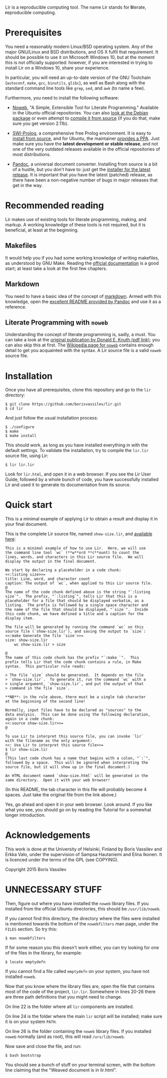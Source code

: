 Lir is a reproducible computing tool.
The name Lir stands for **li**terate, **r**eproducible computing.

# Prerequisites
You need a reasonably modern Linux/BSD operating system.
Any of the major GNU/Linux and BSD distributions, and OS X fulfil that requirement.
It should be possible to use it on Microsoft Windows 10, but at the moment this is not officially supported: however, if you are interested in trying to install Lir on a Windows 10, share your experience.

In particular, you will need an up-to-date version of the GNU Toolchain (`autoconf`, `make`, `gcc`, `binutils`, `glibc`), as well as Bash along with the standard command line tools like `grep`, `sed`, and `awk` (to name a few).

Furthermore, you need to install the following software:

  - [Noweb](https://www.cs.tufts.edu/~nr/noweb/), "A Simple, Extensible Tool for Literate Programming."
    Available in the Ubuntu official repositories.
    You can also [look at the Debian package](http://packages.debian.org/noweb) or even attempt to [compile it from source](ftp://www.eecs.harvard.edu/pub/nr) (if you do that, make sure you get version 2.11b).

  - [SWI-Prolog](http://www.swi-prolog.org/), a comprehensive free Prolog environment.
    It is easy to [install from source](http://www.swi-prolog.org/git.html), and for Ubuntu, the maintainer [provides a PPA](http://www.swi-prolog.org/build/Debian.txt).
    Just make sure you have the **latest development or stable release**, and not one of the very outdated releases available in the official repositories of most distributions.

  - [Pandoc](http://pandoc.org/), a universal document converter.
    Installing from source is a bit of a hustle, but you don't have to: just get the [installer for the latest release](http://pandoc.org/installing.html).
    It is important that you have the latest (patched) release, as there have been a non-negative number of bugs in major releases that get in the way.

# Recommended reading
Lir makes use of existing tools for literate programming, making, and markup.
A working knowledge of these tools is not required, but it is beneficial, at least at the beginning.

## Makefiles
It would help you if you had some working knowledge of writing makefiles, as understood by GNU Make.
Reading the [official documentation](https://www.gnu.org/software/make/manual/html_node/index.html) is a good start; at least take a look at the first few chapters.

## Markdown
You need to have a basic idea of the concept of [markdown](https://en.wikipedia.org/wiki/Markdown).
Armed with this knowledge, open the [excellent README provided by Pandoc](http://pandoc.org/README.html) and use it as a reference.

## Literate Programming with `noweb`
Understanding the concept of literate programming is, sadly, a must.
You can take a look at the [original publication by Donald E. Knuth (pdf link)](http://www.literateprogramming.com/knuthweb.pdf); you can also skip this at first.
The [Wikipedia page for `noweb`](https://en.wikipedia.org/wiki/Noweb) contains enough detail to get you acquainted with the syntax.
A Lir source file is a valid `noweb` source file.

# Installation
Once you have all prerequisites, clone this repository and go to the `lir` directory:

~~~~
$ git clone https://github.com/borisvassilev/lir.git
$ cd lir
~~~~

And just follow the usual installation process:

~~~~
$ ./configure
$ make
$ make install
~~~~

This should work, as long as you have installed everything in with the default settings.
To validate the installation, try to compile the `lir.lir` source file, using Lir:

~~~~
$ lir lir.lir
~~~~

Look for `lir.html`, and open it in a web browser.
If you see the Lir User Guide, followed by a whole bunch of code, you have successfully installed Lir and used it to generate its documentation from its source.

# Quick start
This is a minimal example of applying Lir to obtain a result and display it in your final document.

This is the complete Lir source file, named `show-size.lir`, and [available here](show-size/show-size.lir):

~~~~
This is a minimal example of how to use Lir.  Here, we will use
the command line tool `wc` (**w**ord **c**ount) to count the
lines, words, and characters in this Lir source file.  We will
display the output in the final document.

We start by declaring a placeholder in a code chunk:
<<:listing size>>=
title: Line, word, and character count
caption: The output of `wc`, when applied to this Lir source file.
@
The name of the code chunk defined above is the string "`:listing
size`".  The prefix, "`:listing`", tells Lir that this is a
placeholder for a file that should be displayed verbatim, as a
listing.  The prefix is followed by a single space character and
the name of the file that should be displayed, "`size`".  Inside
this code chunk, we have defined a title and a caption for the
display item.

The file will be generated by running the command `wc` on this
source file (`show-size.lir`), and saving the output to `size`:
<<:make Generate the file `size`>>=
size: show-size.lir
	wc show-size.lir > size

@
The name of this code chunk has the prefix "`:make `".  This
prefix tells Lir that the code chunk contains a rule, in Make
syntax.  This particular rule reads:

> The file `size` should be generated.  It depends on the file
> `show-size.lir`.  To generate it, run the command `wc` with a
> single argument, `show-size.lir`, and put the output of that
> command in the file `size`.

**NB**: in the rule above, there must be a single tab character
at the beginning of the second line!

Normally, input files have to be declared as "sources" to the
data analysis.  This can be done using the following declaration,
again in a code chunk:
<<:source show-size.lir>>=
@

To use Lir to interpret this source file, you can invoke `lir`
with the filename as the only argument:
<<: Use Lir to interpret this source file>>=
$ lir show-size.lir
@
(This last code chunk has a name that begins with a colon, "`:`",
followed by a space.  This will be ignored when interpreting the
source file, but it will show up in the final document.)

An HTML document named `show-size.html` will be generated in the
same directory.  Open it with your web browser!
~~~~

(In this README, the tab character in this file will probably become 4 spaces. Just take the original file from the link above.)

Yes, go ahead and open it in your web browser.
Look around.
If you like what you see, you should go on by reading the Tutorial for a somewhat longer introduction.

# Acknowledgements
This work is done at the University of Helsinki, Finland by Boris Vassilev and Erkka Valo, under the supervision of Sampsa Hautaniemi and Elina Ikonen.
It is licenced under the terms of the GPL (see COPYING).

Copyright 2015 Boris Vassilev

# UNNECESSARY STUFF

Then, figure out where you have installed the `noweb` library files.
If you installed from the official Ubuntu directories, this should be `/usr/lib/noweb`.

If you cannot find this directory, the directory where the files were installed is mentioned towards the bottom of the `nowebfilters` man page, under the `FILES` section.
So try this:

~~~~
$ man nowebfilters
~~~~

If for some reason you this doesn't work either, you can try looking for one of the files in the library, for example:

~~~~
$ locate emptydefn
~~~~

If you cannot find a file called `emptydefn` on your system, you have not installed `noweb`.

Now that you know where the library files are, open the file that contains most of the code of the project, `lir.lir`. Somewhere in lines 20-26 there are three path definitions that you might need to change.

On line 22 is the folder where all `lir` components are installed.

On line 24 is the folder where the main `lir` script will be installed; make sure it is on your system `PATH`.

On line 26 is the folder containing the `noweb` library files.
If you installed `noweb` normally (and as root), this will read `/urs/lib/noweb`.

Now save and close the file, and run:

~~~~
$ bash bootstrap
~~~~

You should see a bunch of stuff on your terminal screen, with the bottom line claiming that the "Weaved document is in lir.html".

